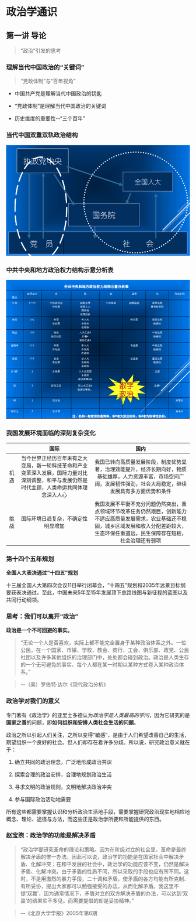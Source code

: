 # 政治学通识

## 第一讲 导论

>“政治”引发的思考

### 理解当代中国政治的“关键词”

>“党政体制”与“百年视角”

+ 中国共产党是理解当代中国政治的钥匙

+ “党政体制”是理解当代中国政治的关键词

+ 历史维度的重要性--“三个百年”

### 当代中国双重双轨政治结构

![pic1](./img/1.png)

### 中共中央和地方政治权力结构示意分析表

![pic2](./img/2.png)

### 我国发展环境面临的深刻复杂变化

||国际|国内|
| :----: | :----: | :----: |
|机遇|当今世界正经历百年未有之大变局，新一轮科技革命和产业变革深入发展，国际力量对比深刻调整，和平与发展仍然是时代主题，人类命运共同体理念深入人心|我国已转向高质量发展阶段，制度优势显著，治理效能提升，经济长期向好，物质基础雄厚，人力资源丰富，市场空间广阔，发展韧性强劲，社会大局稳定，继续发展具有多方面优势和条件|
|挑战|国际环境日趋复杂，不确定性明显增加|我国发展不平衡不充分问题仍然突出，重点领域环节改革任务仍然艰巨，创新能力不适应高质量发展需求，农业基础还不稳固，城乡区域发展和收入分配差距较大，生态环保任重道远，民生保障存在短板，社会治理还有弱项|

### 第十四个五年规划

**全国人大表决通过“十四五”规划**

十三届全国人大第四次会议11日举行闭幕会，“十四五”规划和2035年远景目标纲要获表决通过。至此，中国未来5年至15年发展顶下总路线图与新征程的蓝图以及共同行动纲领。

### 思考：我们可以离开“政治”

**政治是一个不可回避的事实。**

>   “无论一个人是否喜欢，实际上都不能完全置身于某种政治体系之外。一位公民，在一个国家、市镇、学校、教会、商行、工会、俱乐部、政党、公民社团以及许多其他组织的治理部门中，处处都会碰到政治。政治是人类生存的一个无可避免的事实。每个人都在某一时期以某种方式卷入某种政治体系。”

>--（美）罗伯特·达尔《现代政治分析》

### 政治学对我们的意义

专门著有《政治学》的亚里士多德认为*政治学是人类最高的学问*，因为它研究的是**国家之善**的问题，即**如何组织和安排人类社会生活的问题**。

政治之所以引起人们关注，之所以变得“敏感”，是由于人们希望改善自己的生活，期望组织一个良好的社会。但人们却存在着许多分歧。所以说，研究政治意义就在于：

1. 确立共同的政治理念，广泛地形成政治共识

2. 探索合理的政治安排，合理地规划政治生活
 
3. 寻求文明的政治规则，文明地解决政治冲突

4. 参与国际政治活动地需要

所有这些都需要掌握认识和分析政治生活地手段，需要掌握研究政治现实地相应地概念、理论、途径与方法，而这些正是政治学所要和所能提供的东西。

### 赵宝煦：政治学的功能是解决矛盾

>   “政治学要研究革命的理论和策略。因为在阶级对立的社会里，革命是最终解决矛盾的惟一办法。因此可以说，政治学的功能是在国家社会中解决矛盾、化解冲突；在和平发展的社会中，政治学的功能应该不变，仍然是解决矛盾、化解冲突。由于矛盾的性质不同，所以采取的手段也应有所不同。这时，不是用激烈的暴力手段，二十调和矛盾，使矛盾的各方均能有所克制、有所妥协，提出大家都可以勉强接受的办法，从而化解矛盾。我这里不提‘双赢’，因为通常情况下，矛盾对立的双方解决矛盾的办法，可以达到‘双赢’的结果实不多见。而需要提倡的却是妥协精神。”

>--《北京大学学报》2005年第6期
